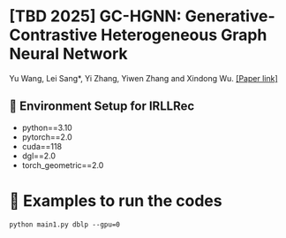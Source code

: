 # [TBD 2025] GC-HGNN: Generative-Contrastive Heterogeneous Graph Neural Network
Yu Wang, Lei Sang*, Yi Zhang,  Yiwen Zhang and Xindong Wu. [[Paper link]](https://ieeexplore.ieee.org/document/11003807)

## 🧰 Environment Setup for IRLLRec
- python==3.10
- pytorch==2.0
- cuda==118
- dgl==2.0
- torch_geometric==2.0
  
# 🚀 Examples to run the codes
```
python main1.py dblp --gpu=0
```
